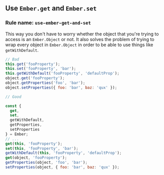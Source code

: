 ## Use `Ember.get` and `Ember.set`

### Rule name: `use-ember-get-and-set`

This way you don't have to worry whether the object that you're trying to access is an `Ember.Object` or not. It also solves the problem of trying to wrap every object in `Ember.Object` in order to be able to use things like `getWithDefault`.

```javascript
// Bad
this.get('fooProperty');
this.set('fooProperty', 'bar');
this.getWithDefault('fooProperty', 'defaultProp');
object.get('fooProperty');
object.getProperties('foo', 'bar');
object.setProperties({ foo: 'bar', baz: 'qux' });

// Good

const {
  get,
  set,
  getWithDefault,
  getProperties,
  setProperties
} = Ember;
// ...
get(this, 'fooProperty');
set(this, 'fooProperty', 'bar');
getWithDefault(this, 'fooProperty', 'defaultProp');
get(object, 'fooProperty');
getProperties(object, 'foo', 'bar');
setProperties(object, { foo: 'bar', baz: 'qux' });
```

